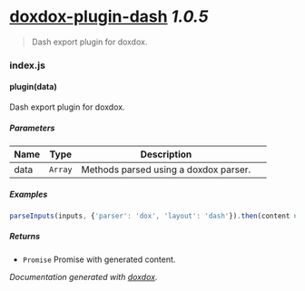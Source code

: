 # [doxdox-plugin-dash](https://github.com/neogeek/doxdox-plugin-dash) *1.0.5*

> Dash export plugin for doxdox.


### index.js


#### plugin(data) 

Dash export plugin for doxdox.




##### Parameters

| Name | Type | Description |  |
| ---- | ---- | ----------- | -------- |
| data | `Array`  | Methods parsed using a doxdox parser. | &nbsp; |




##### Examples

```javascript
parseInputs(inputs, {'parser': 'dox', 'layout': 'dash'}).then(content => console.log(content));
```


##### Returns


- `Promise`  Promise with generated content.




*Documentation generated with [doxdox](https://github.com/neogeek/doxdox).*
